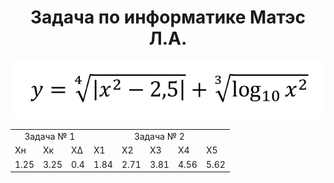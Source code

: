 <h1 align="center">Задача по информатике Матэс Л.А.</h1>
<center><img
    src="images/img1.png"
    alt="Informatic_task"
    /></center>

<table align="center">
	<tbody>
		<tr>
			<td colspan="3" align="center">Задача № 1</td>
			<td colspan="5" align="center">Задача № 2</td>
		</tr>
		<tr>
			<td>Xн</td>
			<td>Xк</td>
			<td>XΔ</td>
			<td>X1</td>
			<td>X2</td>
			<td>X3</td>
			<td>X4</td>
			<td>X5</td>
		</tr>
		<tr>
			<td>1.25</td>
			<td>3.25</td>
			<td>0.4</td>
			<td>1.84</td>
			<td>2.71</td>
			<td>3.81</td>
			<td>4.56</td>
			<td>5.62</td>
		</tr>
	</tbody>
</table>